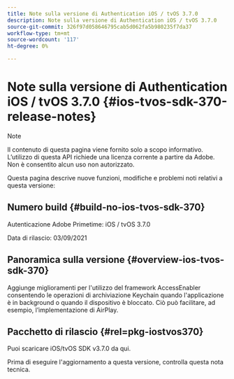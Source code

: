 ```yaml
---
title: Note sulla versione di Authentication iOS / tvOS 3.7.0
description: Note sulla versione di Authentication iOS / tvOS 3.7.0
source-git-commit: 326f97d058646795cab5d062fa5b980235f7da37
workflow-type: tm+mt
source-wordcount: '117'
ht-degree: 0%

---
```



# Note sulla versione di Authentication iOS / tvOS 3.7.0 {#ios-tvos-sdk-370-release-notes}

>[!NOTE]
>
>Il contenuto di questa pagina viene fornito solo a scopo informativo. L’utilizzo di questa API richiede una licenza corrente a partire da Adobe. Non è consentito alcun uso non autorizzato.

Questa pagina descrive nuove funzioni, modifiche e problemi noti relativi a questa versione:

## Numero build {#build-no-ios-tvos-sdk-370}

Autenticazione Adobe Primetime: iOS / tvOS 3.7.0

Data di rilascio: 03/09/2021



## Panoramica sulla versione {#overview-ios-tvos-sdk-370}

Aggiunge miglioramenti per l&#39;utilizzo del framework AccessEnabler consentendo le operazioni di archiviazione Keychain quando l&#39;applicazione è in background o quando il dispositivo è bloccato. Ciò può facilitare, ad esempio, l’implementazione di AirPlay.

## Pacchetto di rilascio {#rel=pkg-iostvos370}

Puoi scaricare iOS/tvOS SDK v3.7.0 da qui.

Prima di eseguire l&#39;aggiornamento a questa versione, controlla questa nota tecnica.